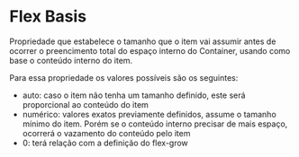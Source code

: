 # Flex Basis

Propriedade que estabelece o tamanho que o item vai assumir antes de ocorrer o preencimento total do espaço interno do Container, usando como base o conteúdo interno do item.

Para essa propriedade os valores possíveis são os seguintes:
  - auto: caso o item não tenha um tamanho definido, este será proporcional ao conteúdo do item
  - numérico: valores exatos previamente definidos, assume o tamanho mínimo do item. Porém se o conteúdo interno precisar de mais espaço, ocorrerá o vazamento do conteúdo pelo item
  - 0: terá relação com a definição do flex-grow